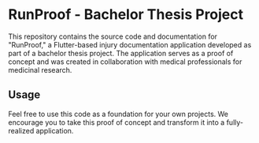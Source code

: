 # RunProof - Bachelor Thesis Project

This repository contains the source code and documentation for "RunProof," a Flutter-based injury documentation application developed as part of a bachelor thesis project. The application serves as a proof of concept and was created in collaboration with medical professionals for medicinal research.

## Usage

Feel free to use this code as a foundation for your own projects. We encourage you to take this proof of concept and transform it into a fully-realized application.
